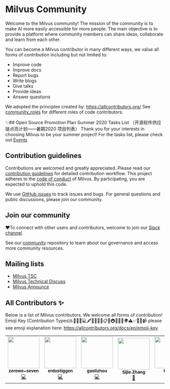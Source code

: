 # Milvus Community

Welcome to the Milvus community! The mission of the community is to make AI more easily accessible for more people. The main objective is to provide a platform where community members can share ideas, collaborate and learn from each other.

You can become a Milvus contributor in many different ways, we value all forms of contribution including but not limited to:

- Improve code 
- Improve docs
- Report bugs
- Write blogs
- Give talks
- Provide ideas
- Answer questions

We adopted the principles created by: https://allcontributors.org/
See [community_roles](https://github.com/milvus-io/community/blob/master/community_roles) for different roles of code contributors.

✨## Open Source Promotion Plan Summer 2020 Tasks List 
（开源软件供应链点亮计划——暑期2020 项目列表）
Thank you for your interests in choosing Milvus to be your summer project!
For the tasks list, please check out [Events](https://github.com/milvus-io/community/tree/master/Events)


## Contribution guidelines

Contributions are welcomed and greatly appreciated. Please read our [contribution guidelines](CONTRIBUTING.md) for detailed contribution workflow. This project adheres to the [code of conduct](CODE_OF_CONDUCT.md) of Milvus. By participating, you are expected to uphold this code.

We use [GitHub issues](https://github.com/milvus-io/milvus/issues) to track issues and bugs. For general questions and public discussions, please join our community.

## Join our community

:heart:To connect with other users and contributors, welcome to join our [Slack channel](https://join.slack.com/t/milvusio/shared_invite/enQtNzY1OTQ0NDI3NjMzLWNmYmM1NmNjOTQ5MGI5NDhhYmRhMGU5M2NhNzhhMDMzY2MzNDdlYjM5ODQ5MmE3ODFlYzU3YjJkNmVlNDQ2ZTk).

See our [community](https://github.com/milvus-io/community) repository to learn about our governance and access more community resources.

## Mailing lists

-   [Milvus TSC](https://lists.lfai.foundation/g/milvus-tsc)
-   [Milvus Technical Discuss](https://lists.lfai.foundation/g/milvus-technical-discuss)
-   [Milvus Announce](https://lists.lfai.foundation/g/milvus-announce)

## All Contributors ✨

Below is a list of Milvus contributors. We welcome all forms of contribution!
Emoji Key (Contribution Types)♿️🐛📝💼💻🖋🔣📖🎨💡📋🤔🚇🚧🔌💬🌍⚠️✅📢📓📹 
please see emoji explanation here: https://allcontributors.org/docs/en/emoji-key
<!-- ALL-CONTRIBUTORS-LIST:START - Do not remove or modify this section -->
<!-- prettier-ignore-start -->
<!-- markdownlint-disable -->
<table>
  <tr>
    <td align="center"><a href="https://github.com/zerowe-seven"><img src="https://avatars0.githubusercontent.com/u/57790060?v=4" width="100px;" alt=""/><br /><sub><b>zerowe-seven</b></sub></a><br /><a href="https://github.com/milvus-io/milvus/commits?author=zerowe-seven" title="Code">💻</a></td>
    <td align="center"><a href="https://github.com/erdustiggen"><img src="https://avatars1.githubusercontent.com/u/25433850?v=4" width="100px;" alt=""/><br /><sub><b>erdustiggen</b></sub></a><br /><a href="https://github.com/milvus-io/milvus/commits?author=erdustiggen" title="Code">💻</a></td>
    <td align="center"><a href="https://github.com/gaolizhou"><img src="https://avatars2.githubusercontent.com/u/2884044?v=4" width="100px;" alt=""/><br /><sub><b>gaolizhou</b></sub></a><br /><a href="https://github.com/milvus-io/milvus/commits?author=gaolizhou" title="Code">💻</a></td>
    <td align="center"><a href="https://github.com/akihoni"><img src="https://avatars0.githubusercontent.com/u/36330442?v=4" width="100px;" alt=""/><br /><sub><b>Sijie Zhang</b></sub></a><br /><a href="https://github.com/milvus-io/milvus/commits?author=akihoni" title="Documentation">📖</a></td>
    <td align="center"><a href="https://github.com/PizzaL"><img src="https://avatars0.githubusercontent.com/u/5666666?v=4" width="100px;" alt=""/><br /><sub><b>PizzaL</b></sub></a><br /><a href="https://github.com/milvus-io/milvus/commits?author=PizzaL" title="Code">💻</a></td>
    <td align="center"><a href="https://github.com/levylll"><img src="https://avatars2.githubusercontent.com/u/5645285?v=4" width="100px;" alt=""/><br /><sub><b>levylll</b></sub></a><br /><a href="https://github.com/milvus-io/milvus/commits?author=levylll" title="Code">💻</a></td>
    <td align="center"><a href="https://github.com/aaronjin2010"><img src="https://avatars1.githubusercontent.com/u/48044391?v=4" width="100px;" alt=""/><br /><sub><b>aaronjin2010</b></sub></a><br /><a href="https://github.com/milvus-io/milvus/commits?author=aaronjin2010" title="Code">💻</a></td>
    <td align="center"><a href="https://github.com/kateshaowanjou"><img src="https://avatars0.githubusercontent.com/u/58837504?s=400&u=1a18759bc2e768d157317718c4f24a9c7425c2dd&v=4" width="100px;" alt=""/><br /><sub><b>kateshao</b></sub></a><br /><a href="https://github.com/kateshaowanjou" title="Talk"> 📢</a></td>
  <td align="center"><a href="https://github.com/rifewang"><img src="https://avatars0.githubusercontent.com/u/20348639?s=400&u=ec56a2f8b8317f0be0ffca9a1db8700df97120c8&v=4" width="100px;" alt=""/><br /><sub><b>rifewang</b></sub></a><br /><a href="https://github.com/RifeWang/milvus/pull/2" title="Blog">📝</a></td>
  </tr>
</table>

<!-- markdownlint-enable -->
<!-- prettier-ignore-end -->
<!-- ALL-CONTRIBUTORS-LIST:END -->
